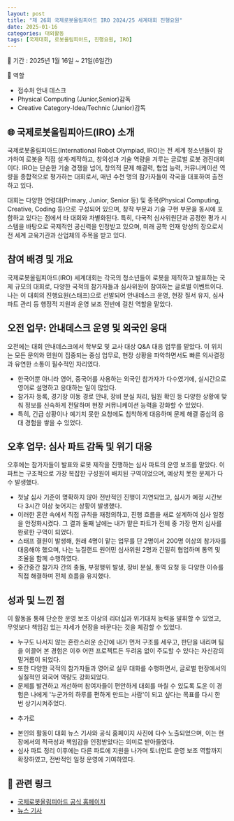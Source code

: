 ```yaml
---
layout: post
title: "제 26회 국제로봇올림피아드 IRO 2024/25 세계대회 진행요원"
date: 2025-01-16
categories: 대외활동
tags: [국제대회, 로봇올림피아드, 진행요원, IRO]
---
```

📅 기간 : 2025년 1월 16일 ~ 21일(6일간)

🎯 역할
- 접수처 안내 데스크
- Physical Computing (Junior,Senior)감독
- Creative Category-Idea/Technic (Junior)감독

## 🌐 국제로봇올림피아드(IRO) 소개
국제로봇올림피아드(International Robot Olympiad, IRO)는 전 세계 청소년들이 참가하여 로봇을 직접 설계·제작하고, 창의성과 기술 역량을 겨루는 글로벌 로봇 경진대회이다. IRO는 단순한 기술 경쟁을 넘어, 창의적 문제 해결력, 협업 능력, 커뮤니케이션 역량을 종합적으로 평가하는 대회로서, 매년 수천 명의 참가자들이 각국을 대표하여 출전하고 있다.

대회는 다양한 연령대(Primary, Junior, Senior 등) 및 종목(Physical Computing, Creative, Coding 등)으로 구성되어 있으며, 창작 부문과 기술 구현 부문을 동시에 포함하고 있다는 점에서 타 대회와 차별화된다. 특히, 다국적 심사위원단과 공정한 평가 시스템을 바탕으로 국제적인 공신력을 인정받고 있으며, 미래 공학 인재 양성의 장으로서 전 세계 교육기관과 산업체의 주목을 받고 있다.

## 참여 배경 및 개요
국제로봇올림피아드(IRO) 세계대회는 각국의 청소년들이 로봇을 제작하고 발표하는 국제 규모의 대회로, 다양한 국적의 참가자들과 심사위원이 참여하는 글로벌 이벤트이다. 나는 이 대회의 진행요원(스태프)으로 선발되어 안내데스크 운영, 현장 질서 유지, 심사 파트 관리 등 행정적 지원과 운영 보조 전반에 걸친 역할을 맡았다.


## 오전 업무: 안내데스크 운영 및 외국인 응대
오전에는 대회 안내데스크에서 학부모 및 교사 대상 Q&A 대응 업무를 맡았다. 이 위치는 모든 문의와 민원이 집중되는 중심 업무로, 현장 상황을 파악하면서도 빠른 의사결정과 유연한 소통이 필수적인 자리였다.

- 한국어뿐 아니라 영어, 중국어를 사용하는 외국인 참가자가 다수였기에, 실시간으로 영어로 설명하고 응대하는 일이 많았다.
- 참가자 등록, 경기장 이동 경로 안내, 장비 분실 처리, 팀원 확인 등 다양한 상황에 맞춰 정보를 신속하게 전달하며 현장 커뮤니케이션 능력을 강화할 수 있었다.
- 특히, 긴급 상황이나 예기치 못한 요청에도 침착하게 대응하며 문제 해결 중심의 응대 경험을 쌓을 수 있었다.

## 오후 업무: 심사 파트 감독 및 위기 대응
오후에는 참가자들이 발표와 로봇 제작을 진행하는 심사 파트의 운영 보조를 맡았다. 이 파트는 구조적으로 가장 복잡한 구성원이 배치된 구역이었으며, 예상치 못한 문제가 다수 발생했다.

- 첫날 심사 기준이 명확하지 않아 전반적인 진행이 지연되었고, 심사가 예정 시간보다 3시간 이상 늦어지는 상황이 발생했다.
- 이러한 혼란 속에서 직접 규칙을 재정의하고, 진행 흐름을 새로 설계하여 심사 일정을 안정화시켰다. 그 결과 둘째 날에는 내가 맡은 파트가 전체 중 가장 먼저 심사를 완료한 구역이 되었다.
- 스태프 결원이 발생해, 원래 4명이 맡는 업무를 단 2명이서 200명 이상의 참가자를 대응해야 했으며, 나는 뉴질랜드 원어민 심사위원 2명과 긴밀히 협업하며 통역 및 조율을 함께 수행하였다.
- 중간중간 참가자 간의 충돌, 부정행위 발생, 장비 분실, 통역 요청 등 다양한 이슈를 직접 해결하며 전체 흐름을 유지했다.

## 성과 및 느낀 점
이 활동을 통해 단순한 운영 보조 이상의 리더십과 위기대처 능력을 발휘할 수 있었고, 무엇보다 책임감 있는 자세가 현장을 바꾼다는 것을 체감할 수 있었다.

- 누구도 나서지 않는 혼란스러운 순간에 내가 먼저 구조를 세우고, 판단을 내리며 팀을 이끌어 본 경험은 이후 어떤 프로젝트든 두려움 없이 주도할 수 있다는 자신감의 밑거름이 되었다.
- 또한 다양한 국적의 참가자들과 영어로 실무 대화를 수행하면서, 글로벌 현장에서의 실질적인 외국어 역량도 강화되었다.
- 문제를 발견하고 개선하며 참여자들이 편안하게 대회를 마칠 수 있도록 도운 이 경험은 나에게 '누군가의 하루를 편하게 만드는 사람'이 되고 싶다는 목표를 다시 한 번 상기시켜주었다.
+ 추가로
- 본인의 활동이 대회 뉴스 기사와 공식 홈페이지 사진에 다수 노출되었으며, 이는 현장에서의 적극성과 책임감을 인정받았다는 의미로 받아들였다.
- 심사 파트 정리 이후에는 다른 파트에 지원을 나가며 토너먼트 운영 보조 역할까지 확장하였고, 전반적인 일정 운영에 기여하였다.

## 🔗 관련 링크
- [국제로봇올림피아드 공식 홈페이지](https://iroc.org/)
- [뉴스 기사](https://edu.chosun.com/m/edu_article.html?contid=2025012080181)
